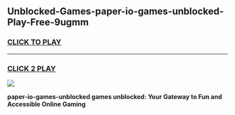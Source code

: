 
## Unblocked-Games-paper-io-games-unblocked-Play-Free-9ugmm
<h3>
<a href="https://premium76.site?title=paper-io-games-unblocked&ref=19M">CLICK TO PLAY</a></h3>
<hr>

<h3>
<a href="https://premium76.site?title=paper-io-games-unblocked&ref=19M">CLICK 2 PLAY</a>
  
</h3>

<a href="https://premium76.site?title=paper-io-games-unblocked&ref=19M"><img src="https://clearcache.store/games.png"></a>


**paper-io-games-unblocked games unblocked: Your Gateway to Fun and Accessible Online Gaming**
